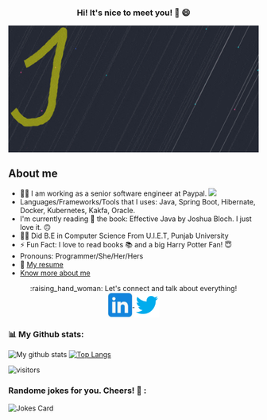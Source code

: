 
### <p align="center"> Hi! It's nice to meet you! 👋 :smile: </p>

<p align="center">
  <a href="https://www.linkedin.com/in/upasana05ghosh">
       <img src="https://github.com/upasana05ghosh/upasana05ghosh/blob/main/Hi.gif" align="center" alt="Hi" title="Hi there!">
  </a>
  </p>
  
<!---[<img src="https://github.com/upasana05ghosh/upasana05ghosh/blob/main/Hi.gif" title="Yo"/>](https://upasana05ghosh.github.io/) --->

## About me
- :technologist: I am working as a senior software engineer at Paypal. <img src="https://media.giphy.com/media/WUlplcMpOCEmTGBtBW/giphy.gif" width="30">
- Languages/Frameworks/Tools that I uses: Java, Spring Boot, Hibernate, Docker, Kubernetes, Kakfa, Oracle.
- I'm currently reading :blue_book: the book: Effective Java by Joshua Bloch. I just love it. :upside_down_face:
- :woman_student: Did B.E in Computer Science From U.I.E.T, Punjab University
- ⚡ Fun Fact: I love to read books :books: and a big Harry Potter Fan! :innocent:
- Pronouns: Programmer/She/Her/Hers
- 📝 [My resume](https://github.com/upasana05ghosh/upasana05ghosh/blob/main/UpasanaResume.pdf)
- [Know more about me](https://upasana05ghosh.github.io/)

<p align="center"> 
:raising_hand_woman: Let's connect and talk about everything!  <br>
  <a href="https://www.linkedin.com/in/upasana05ghosh">
       <img src="https://github.com/upasana05ghosh/upasana05ghosh.github.io/blob/master/img/linkedin.jpg" height="50em" align="center" alt="LinkedIn" title="Follow me on Linkedin">
  </a>
    <a href="https://twitter.com/upaa005">
       <img src="https://github.com/upasana05ghosh/upasana05ghosh.github.io/blob/master/img/twitter-logo-small.png" height="50em" align="center" alt="Twitter" title="Follow me on Twitter">
  </a>
 </p>

  
### :bar_chart: My Github stats:
![My github stats](https://github-readme-stats.vercel.app/api?username=upasana05ghosh&count_private=true&show_icons=true&theme=midnight-purple&hide=issues,contribs)
[![Top Langs](https://github-readme-stats.vercel.app/api/top-langs/?username=upasana05ghosh&layout=compact&text_color=daf7dc&bg_color=151515)](https://github.com/upasana05ghosh/github-readme-stats)

![visitors](https://visitor-badge.glitch.me/badge?page_id=upasana05ghosh.upasana05ghosh)

### Randome jokes for you. Cheers! :clinking_glasses: :
<img src="https://readme-jokes.vercel.app/api" alt="Jokes Card" />
